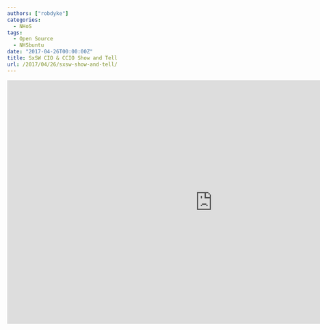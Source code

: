 ```yaml
---
authors: ["robdyke"]
categories:
  - NHoS
tags:
  - Open Source
  - NHSbuntu
date: "2017-04-26T00:00:00Z"
title: SxSW CIO & CCIO Show and Tell
url: /2017/04/26/sxsw-show-and-tell/
---
```


<iframe src="https://docs.google.com/presentation/d/e/2PACX-1vTnReE1k34QyfmDYrIeV3o1w1EYkuEUIBm1D2y7OWtEwpb23vzQtSHRW8u1MpejGzunZ9_4apzVNDsr/embed?start=false&loop=false&delayms=3000" frameborder="0" width="960" height="569" allowfullscreen="true" mozallowfullscreen="true" webkitallowfullscreen="true"></iframe>
